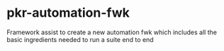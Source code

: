 # pkr-automation-fwk
Framework assist to create a new automation fwk which includes all the basic ingredients needed to run a suite end to end
